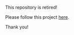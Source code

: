 This repository is retired! 

Please follow this project [here](https://github.com/theLaborInVain/kdm-manager).

Thank you!

